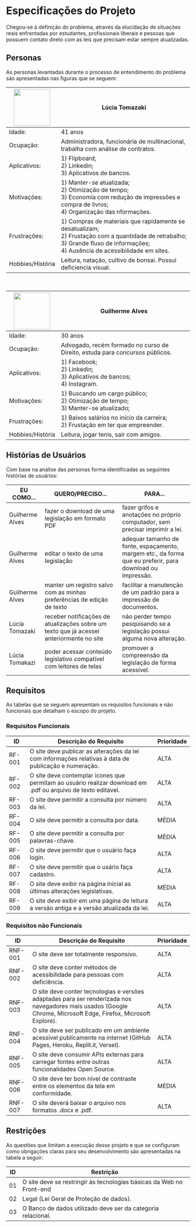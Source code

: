 # Especificações do Projeto

Chegou-se à definição do problema, através da elucidação de situações reais enfrentadas por estudantes, profissionais liberais e pessoas que possuem contato direto com as leis que precisam estar sempre atualizadas.

## Personas

As personas levantadas durante o processo de entendimento do problema são apresentadas nas figuras que se seguem:

|<img src="https://user-images.githubusercontent.com/88891675/144253285-1e87d3e1-ce28-4661-87e5-eb053364c026.jpg" width="100">| Lúcia Tomazaki |
|-----------------------------------------------------|--------------------------------------------------------------------------------------------------------------|
| Idade: | 41 anos |
| Ocupação: | Administradora, funcionária de multinacional, trabalha com análise de contratos. |
| Aplicativos: | 1) Flipboard;<br> 2) Linkedin;<br> 3) Aplicativos de bancos.<br> |
| Motivações: | 1) Manter-se atualizada;<br> 2) Otimização de tempo;<br> 3) Economia com redução de impressões e compra de livros;<br> 4) Organização das nformações.<br> |
| Frustrações: | 1) Compras de materiais que rapidamente se desatualizam;<br> 2) Frustação com a quantidade de retrabalho;<br> 3) Grande fluxo de informações; <br> 4) Ausência de acessibilidade em sites.<br> |
| Hobbies/História | Leitura, natação, cultivo de bonsai. Possui deficiencia visual. |

<br>

|<img src="https://user-images.githubusercontent.com/88891675/144259600-76f9369a-5004-4cb1-baa4-5e87d78de211.jpg" width="100"> | Guilherme Alves |
|----------------------------------------------------|---------------------------------------------------------------------------------------------------------------|
| Idade: | 30 anos |
| Ocupação: | Advogado, recém formado no curso de Direito, estuda para concursos públicos. |
| Aplicativos: | 1) Facebook;<br> 2) Linkedin;<br> 3) Aplicativos de bancos;<br> 4) Instagram.<br> |
| Motivações: | 1) Buscando um cargo público;<br> 2) Otimização de tempo;<br> 3) Manter-se atualizado;<br> |
| Frustrações: | 1) Baixos salários no início da carreira;<br> 2) Frustação em ter que empreender.<br> |
| Hobbies/História | Leitura, jogar tenis, sair com amigos. |


## Histórias de Usuários

Com base na análise das personas forma identificadas as seguintes histórias de usuários:

| EU COMO...| QUERO/PRECISO...  |  PARA... |
|---------------------------|-------------------------------------------------------------------------|--------------------------------------------------------------|
| Guilherme Alves | fazer o download de uma legislação em formato PDF| fazer grifos e anotações no próprio computador, sem precisar imprimir a lei.|
| Guilherme Alves | editar o texto de uma legislação| adequar tamanho de fonte, espaçamento, margem etc., da forma que eu preferir, para download ou impressão.|
| Guilherme Alves | manter um registro salvo com as minhas preferências de edição de texto| facilitar a manutenção de um padrão para a impressão de documentos.|
| Lúcia Tomazaki  | receber notificações de atualizações sobre um texto que já acessei anteriormente no site| não perder tempo pesquisando se a legislação possui alguma nova alteração.|
| Lúcia Tomakazi  | poder acessar conteúdo legislativo compatível com leitores de telas| promover a compreensão da legislação de forma acessível.|

## Requisitos

As tabelas que se seguem apresentam os requisitos funcionais e não funcionais que detalham o escopo do projeto.

### Requisitos Funcionais

|ID    | Descrição do Requisito  | Prioridade |
|------|-----------------------------------------|----|
|RF-001| O site deve publicar as alterações da lei com informações relativas à data de publicação e numeração. | ALTA | 
|RF-002| O site deve contemplar ícones que permitam ao usuário realizar download em .pdf ou arquivo de texto editável.| ALTA |
|RF-003| O site deve permitir a consulta por número da lei. | ALTA |
|RF-004| O site deve permitir a consulta por data. | MÉDIA |
|RF-005| O site deve permitir a consulta por palavras-chave. | MÉDIA |
|RF-006| O site deve permitir que o usuário faça login. | ALTA |
|RF-007| O site deve permitir que o usário faça cadastro. | ALTA |
|RF-008| O site deve exibir na página inicial as últimas alterações legislativas. | MÉDIA |
|RF-009| O site deve exibir em uma página de leitura a versão antiga e a versão atualizada da lei. | ALTA |

### Requisitos não Funcionais

|ID     | Descrição do Requisito  |Prioridade |
|-------|-------------------------|----|
|RNF-001| O site deve ser totalmente responsivo.| ALTA | 
|RNF-002| O site deve conter métodos de acessibilidade para pessoas com deficiência. | ALTA | 
|RNF-003| O site deve conter tecnologias e versões adaptadas para ser renderizada nos navegadores mais usados (Google Chrome, Microsoft Edge, Firefox, Microsoft Explore). | ALTA |
|RNF-004| O site deve ser publicado em um ambiente acessível publicamente na internet (GitHub Pages, Heroku, Replit.it, Versel). | ALTA |
|RNF-005| O site deve consumir APIs externas para carregar fontes entre outras funcionalidades Open Source. | ALTA |
|RNF-006| O site deve ter bom nível de contraste entre os elementos da tela em conformidade. | MÉDIA |
|RNF-007| O site deverá baixar o arquivo nos formatos .docx e .pdf. | ALTA |

## Restrições

As questões que limitam a execução desse projeto e que se configuram como obrigações claras para seu desenvolvimento são apresentadas na tabela a seguir:

|ID| Restrição                                             |
|--|-------------------------------------------------------|
|01| O site deve se restringir às tecnologias básicas da Web no Front-end |
|02| Legal (Lei Geral de Proteção de dados). |
|03| O Banco de dados utilizado deve ser da categoria relacional. |

